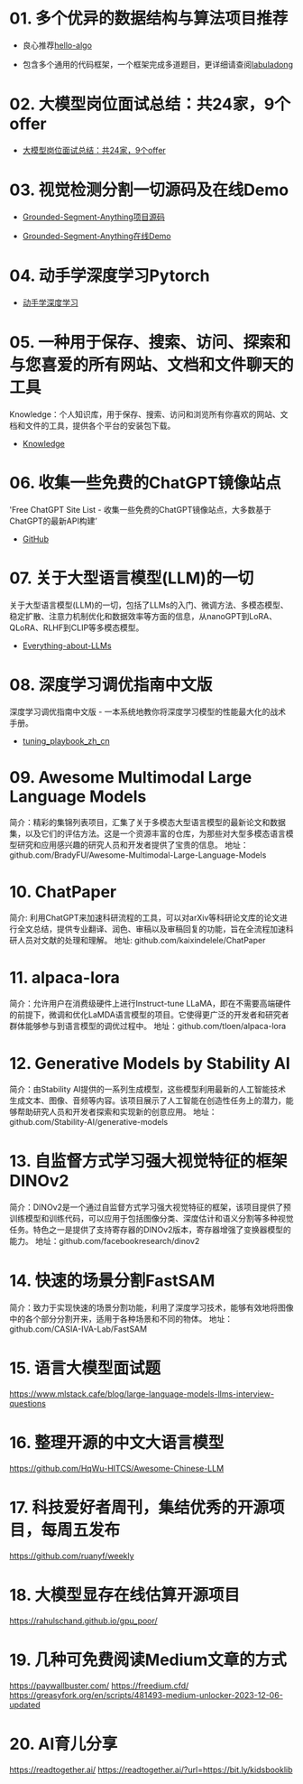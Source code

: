 # 01. 多个优异的数据结构与算法项目推荐

- 良心推荐[hello-algo](https://www.hello-algo.com/chapter_dynamic_programming/knapsack_problem/)

- 包含多个通用的代码框架，一个框架完成多道题目，更详细请查阅[labuladong](https://labuladong.github.io/algo/di-san-zha-24031/bao-li-sou-96f79/yi-wen-mia-4f482/)


# 02. 大模型岗位面试总结：共24家，9个offer

- [大模型岗位面试总结：共24家，9个offer](https://hub.baai.ac.cn/view/31151)

# 03. 视觉检测分割一切源码及在线Demo

- [Grounded-Segment-Anything项目源码](https://github.com/IDEA-Research/Grounded-Segment-Anything)

- [Grounded-Segment-Anything在线Demo](https://huggingface.co/spaces/yizhangliu/Grounded-Segment-Anything)

# 04. 动手学深度学习Pytorch

- [动手学深度学习](https://zh-v2.d2l.ai/d2l-zh-pytorch.pdf)

# 05. 一种用于保存、搜索、访问、探索和与您喜爱的所有网站、文档和文件聊天的工具

Knowledge：个人知识库，用于保存、搜索、访问和浏览所有你喜欢的网站、文档和文件的工具，提供各个平台的安装包下载。

- [Knowledge](https://github.com/KnowledgeCanvas/knowledge)

# 06. 收集一些免费的ChatGPT镜像站点

'Free ChatGPT Site List - 收集一些免费的ChatGPT镜像站点，大多数基于ChatGPT的最新API构建’ 

- [GitHub](https://github.com/xx025/carrot)

# 07. 关于大型语言模型(LLM)的一切

关于大型语言模型(LLM)的一切，包括了LLMs的入门、微调方法、多模态模型、稳定扩散、注意力机制优化和数据效率等方面的信息，从nanoGPT到LoRA、QLoRA、RLHF到CLIP等多模态模型。

- [Everything-about-LLMs](https://github.com/tianlinxu312/Everything-about-LLMs)
  

# 08. 深度学习调优指南中文版

深度学习调优指南中文版 - 一本系统地教你将深度学习模型的性能最大化的战术手册。

- [tuning_playbook_zh_cn](https://github.com/schrodingercatss/tuning_playbook_zh_cn)


# 09. Awesome Multimodal Large Language Models

简介：精彩的集锦列表项目，汇集了关于多模态大型语言模型的最新论文和数据集，以及它们的评估方法。这是一个资源丰富的仓库，为那些对大型多模态语言模型研究和应用感兴趣的研究人员和开发者提供了宝贵的信息。
地址：github.com/BradyFU/Awesome-Multimodal-Large-Language-Models

# 10. ChatPaper

简介: 利用ChatGPT来加速科研流程的工具，可以对arXiv等科研论文库的论文进行全文总结，提供专业翻译、润色、审稿以及审稿回复的功能，旨在全流程加速科研人员对文献的处理和理解。
地址: github.com/kaixindelele/ChatPaper

# 11. alpaca-lora

简介：允许用户在消费级硬件上进行Instruct-tune LLaMA，即在不需要高端硬件的前提下，微调和优化LaMDA语言模型的项目。它使得更广泛的开发者和研究者群体能够参与到语言模型的调优过程中。
地址：github.com/tloen/alpaca-lora

# 12. Generative Models by Stability AI

简介：由Stability AI提供的一系列生成模型，这些模型利用最新的人工智能技术生成文本、图像、音频等内容。该项目展示了人工智能在创造性任务上的潜力，能够帮助研究人员和开发者探索和实现新的创意应用。
地址：github.com/Stability-AI/generative-models

# 13. 自监督方式学习强大视觉特征的框架DINOv2

简介：DINOv2是一个通过自监督方式学习强大视觉特征的框架，该项目提供了预训练模型和训练代码，可以应用于包括图像分类、深度估计和语义分割等多种视觉任务。特色之一是提供了支持寄存器的DINOv2版本，寄存器增强了变换器模型的能力。
地址：github.com/facebookresearch/dinov2

# 14. 快速的场景分割FastSAM

简介：致力于实现快速的场景分割功能，利用了深度学习技术，能够有效地将图像中的各个部分分割开来，适用于各种场景和不同的物体。
地址：github.com/CASIA-IVA-Lab/FastSAM

# 15. 语言大模型面试题

https://www.mlstack.cafe/blog/large-language-models-llms-interview-questions

# 16. 整理开源的中文大语言模型

https://github.com/HqWu-HITCS/Awesome-Chinese-LLM

# 17. 科技爱好者周刊，集结优秀的开源项目，每周五发布

https://github.com/ruanyf/weekly

# 18. 大模型显存在线估算开源项目

https://rahulschand.github.io/gpu_poor/

# 19. 几种可免费阅读Medium文章的方式

https://paywallbuster.com/
https://freedium.cfd/
https://greasyfork.org/en/scripts/481493-medium-unlocker-2023-12-06-updated

# 20. AI育儿分享

https://readtogether.ai/
https://readtogether.ai/?url=https://bit.ly/kidsbooklib